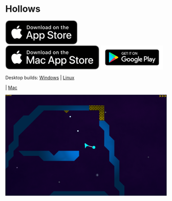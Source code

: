 Hollows
=======

<p <a href="https://apps.apple.com/us/app/hollows/id1484891273"><img height="75px" src="https://github.com/gerald1248/hollows-ng/raw/master/badges/app-store-badge.png" alt="App Store Badge"/></a>
<a href="https://apps.apple.com/hu/app/hollows/id1484891273"><img height="75px" src="https://github.com/gerald1248/hollows-ng/raw/master/badges/mac-app-store-badge.png" alt="Mac App Store Badge"/></a>
<a href="https://play.google.com/store/apps/details?id=gerald1248.hollows&hl=en_GB&gl=US"><img height="75px" src="https://github.com/gerald1248/hollows-ng/raw/master/badges/google-play-badge.png" alt="Google Play Badge"/></a></p>

<p>Desktop builds: <a href="https://github.com/gerald1248/hollows-ng/releases/download/v2.0.0/hollows.exe">Windows</a>  |  <a href="https://github.com/gerald1248/hollows-ng/releases/download/v2.0.0/hollows.x86_64">Linux</a></p> | <a href="https://github.com/gerald1248/hollows-ng/releases/download/v2.0.0/hollows.dmg">Mac</a></p>
<p><img src="https://github.com/gerald1248/hollows-ng/raw/master/screenshots/hollows-l4.png" alt="Hollows screenshot"/></p>
